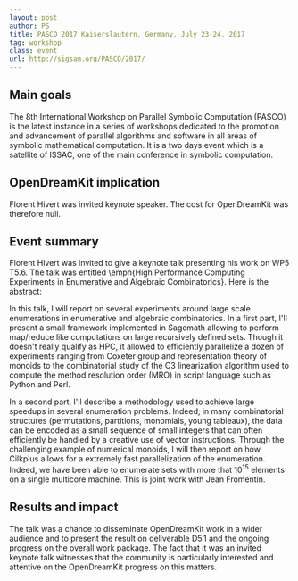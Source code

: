 ```yaml
---
layout: post
author: PS
title: PASCO 2017 Kaiserslautern, Germany, July 23-24, 2017
tag: workshop
class: event
url: http://sigsam.org/PASCO/2017/
---
```


## Main goals


The 8th International Workshop on Parallel Symbolic Computation (PASCO) is the
latest instance in a series of workshops dedicated to the promotion and
advancement of parallel algorithms and software in all areas of symbolic
mathematical computation. It is a two days event which is a satellite of
ISSAC, one of the main conference in symbolic computation.

## OpenDreamKit implication

 Florent Hivert was invited keynote speaker. The cost
for OpenDreamKit was therefore null.

## Event summary


Florent Hivert was invited to give a keynote talk presenting his work on WP5
T5.6. The talk was entitled \emph{High Performance Computing Experiments in
  Enumerative and Algebraic Combinatorics}. Here is the abstract:

In this talk, I will report on several experiments around large scale
enumerations in enumerative and algebraic combinatorics.  In a first part,
I'll present a small framework implemented in Sagemath allowing to perform
map/reduce like computations on large recursively defined sets. Though it
doesn't really qualify as HPC, it allowed to efficiently parallelize a dozen
of experiments ranging from Coxeter group and representation theory of monoids
to the combinatorial study of the C3 linearization algorithm used to compute
the method resolution order (MRO) in script language such as Python and Perl.

In a second part, I'll describe a methodology used to achieve large speedups
in several enumeration problems. Indeed, in many combinatorial structures
(permutations, partitions, monomials, young tableaux), the data can be encoded
as a small sequence of small integers that can often efficiently be handled by
a creative use of vector instructions. Through the challenging example of
numerical monoids, I will then report on how Cilkplus allows for a extremely
fast parallelization of the enumeration. Indeed, we have been able to
enumerate sets with more that $10^15$ elements on a single multicore machine.
This is joint work with Jean Fromentin.

## Results and impact

 The talk was a chance to disseminate OpenDreamKit work in
a wider audience and to present the result on deliverable D5.1 and the ongoing
progress on the overall work package. The fact that it was an invited keynote
talk witnesses that the community is particularly interested and attentive on
the OpenDreamKit progress on this matters.


